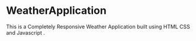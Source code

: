 # WeatherApplication
This is a  Completely Responsive Weather Application built using HTML CSS and Javascript .
